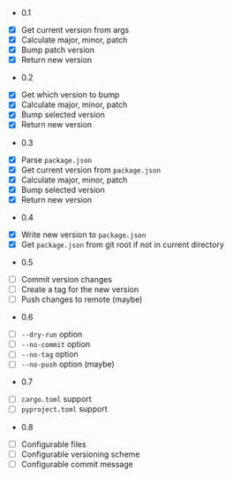 * 0.1
- [x] Get current version from args
- [x] Calculate major, minor, patch
- [x] Bump patch version
- [x] Return new version

* 0.2
- [x] Get which version to bump
- [x] Calculate major, minor, patch
- [x] Bump selected version
- [x] Return new version

* 0.3
- [x] Parse `package.json`
- [x] Get current version from `package.json`
- [x] Calculate major, minor, patch
- [x] Bump selected version
- [x] Return new version

* 0.4
- [x] Write new version to `package.json`
- [x] Get `package.json` from git root if not in current directory

* 0.5
- [ ] Commit version changes
- [ ] Create a tag for the new version
- [ ] Push changes to remote (maybe)

* 0.6
- [ ] `--dry-run` option
- [ ] `--no-commit` option
- [ ] `--no-tag` option
- [ ] `--no-push` option (maybe)

* 0.7
- [ ] `cargo.toml` support
- [ ] `pyproject.toml` support

* 0.8
- [ ] Configurable files
- [ ] Configurable versioning scheme
- [ ] Configurable commit message
